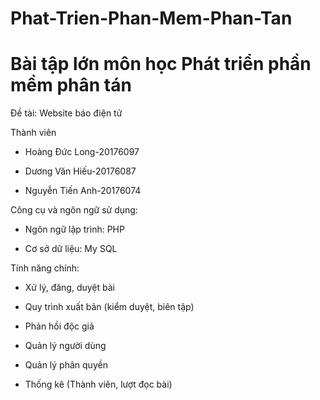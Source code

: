 # Phat-Trien-Phan-Mem-Phan-Tan
# Bài tập lớn môn học Phát triển phần mềm phân tán

Đề tài: Website báo điện tử

Thành viên

- Hoàng Đức Long-20176097

- Dương Văn Hiếu-20176087

- Nguyễn Tiến Anh-20176074

Công cụ và ngôn ngữ sử dụng:

- Ngôn ngữ lập trình: PHP

- Cơ sở dữ liệu: My SQL

Tính năng chính:

- Xử lý, đăng, duyệt bài

- Quy trình xuất bản (kiểm duyệt, biên tập)

- Phản hồi độc giả

- Quản lý người dùng

- Quản lý phân quyền

- Thống kê (Thành viên, lượt đọc bài)
